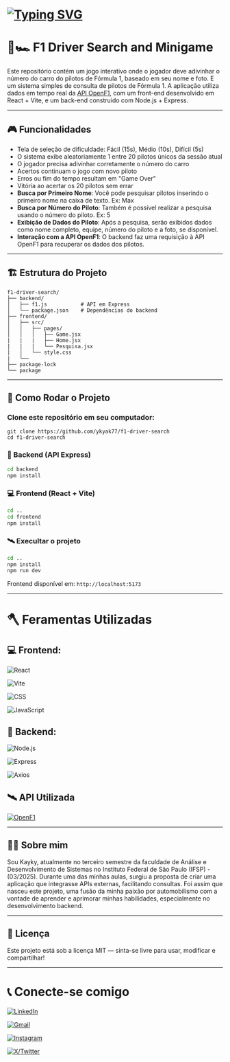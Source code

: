 # [![Typing SVG](https://readme-typing-svg.demolab.com/?lines=Bem+vindo;Me+sigam+nas+redes+sociais)](https://github.com/ykyak77)

# 🏁🏎 F1 Driver Search and Minigame 

Este repositório contém um jogo interativo onde o jogador deve adivinhar o número do carro do pilotos de Fórmula 1, baseado em seu nome e foto. E um sistema simples de consulta de pilotos de Fórmula 1. A aplicação utiliza dados em tempo real da [API OpenF1](https://openf1.org/), com um front-end desenvolvido em React + Vite, e um back-end construído com Node.js + Express.

---

## 🎮 Funcionalidades

- Tela de seleção de dificuldade: Fácil (15s), Médio (10s), Difícil (5s)
- O sistema exibe aleatoriamente 1 entre 20 pilotos únicos da sessão atual
- O jogador precisa adivinhar corretamente o número do carro
- Acertos continuam o jogo com novo piloto
- Erros ou fim do tempo resultam em "Game Over"
- Vitória ao acertar os 20 pilotos sem errar
- **Busca por Primeiro Nome**: Você pode pesquisar pilotos inserindo o primeiro nome na caixa de texto. Ex: Max
- **Busca por Número do Piloto**: Também é possível realizar a pesquisa usando o número do piloto. Ex: 5
- **Exibição de Dados do Piloto**: Após a pesquisa, serão exibidos dados como nome completo, equipe, número do piloto e a foto, se disponível.
- **Interação com a API OpenF1**: O backend faz uma requisição à API OpenF1 para recuperar os dados dos pilotos.


---

## 🏗️ Estrutura do Projeto

```
f1-driver-search/
├── backend/
│   ├── f1.js           # API em Express
│   └── package.json    # Dependências do backend
├── frontend/
│   ├── src/
│   │   ├── pages/
│   │   │   ├── Game.jsx
|   |   |   ├── Home.jsx
|   |   |   └── Pesquisa.jsx
│   │   └── style.css
|   └──
├── package-lock
└── package
```

---

## 🚀 Como Rodar o Projeto

### Clone este repositório em seu computador:

    
    git clone https://github.com/ykyak77/f1-driver-search
    cd f1-driver-search 


### 🔧 Backend (API Express)


```bash
cd backend
npm install
```

### 💻 Frontend (React + Vite)

```bash
cd ..
cd frontend
npm install
```

### 🛰 Execultar o projeto
```bash
cd ..
npm install 
npm run dev
```
Frontend disponível em: `http://localhost:5173`

---

# 🪓 Feramentas Utilizadas
## 💻 Frontend:

![React](https://img.shields.io/badge/React-20232A?style=for-the-badge&logo=react&logoColor=61DAFB)

![Vite](https://img.shields.io/badge/Vite-646CFF?style=for-the-badge&logo=vite&logoColor=white)

![CSS](https://img.shields.io/badge/CSS3-1572B6?style=for-the-badge&logo=css3&logoColor=white)

![JavaScript](https://img.shields.io/badge/JavaScript-F7DF1E?style=for-the-badge&logo=javascript&logoColor=000000)


## 🔧 Backend:
![Node.js](https://img.shields.io/badge/Node.js-339933?style=for-the-badge&logo=node.js&logoColor=ffffff)

![Express](https://img.shields.io/badge/Express-000000?style=for-the-badge&logo=express&logoColor=ffffff)

![Axios](https://img.shields.io/badge/Axios-5A29E4?style=for-the-badge&logo=axios&logoColor=ffffff)

## 🛰 API Utilizada
[![OpenF1](https://img.shields.io/badge/OpenF1-005F56?style=for-the-badge&logo=data:image/svg+xml;base64,PHN2ZyB3aWR0aD0iMTIwIiBoZWlnaHQ9IjEyMCIgdmlld0JveD0iMCAwIDEyMCAxMjAiIHZlcnNpb249IjEu1YMXALzY...wvZz4=)](https://openf1.org)

---
## 👨‍💻 Sobre mim
Sou Kayky, atualmente no terceiro semestre da faculdade de Análise e Desenvolvimento de Sistemas no Instituto Federal de São Paulo (IFSP) - (03/2025). Durante uma das minhas aulas, surgiu a proposta de criar uma aplicação que integrasse APIs externas, facilitando consultas. Foi assim que nasceu este projeto, uma fusão da minha paixão por automobilismo com a vontade de aprender e aprimorar minhas habilidades, especialmente no desenvolvimento backend.

---

## 🧾 Licença

Este projeto está sob a licença MIT — sinta-se livre para usar, modificar e compartilhar!

---

# 📞 Conecte-se comigo

[![LinkedIn](https://img.shields.io/badge/LinkedIn-0077B5?style=for-the-badge&logo=linkedin&logoColor=white)](https://www.linkedin.com/in/kayky-henrique-86b262276/)

[![Gmail](https://img.shields.io/badge/Gmail-333333?style=for-the-badge&logo=gmail&logoColor=red)](kaykyhenrique705@gmail.com)

[![Instagram](https://img.shields.io/badge/-Instagram-%23E4405F?style=for-the-badge&logo=instagram&logoColor=white)](https://www.instagram.com/ykyak77/)

[![X/Twitter](https://img.shields.io/badge/X-000?style=for-the-badge&logo=x)](https://x.com/ykyak77)

